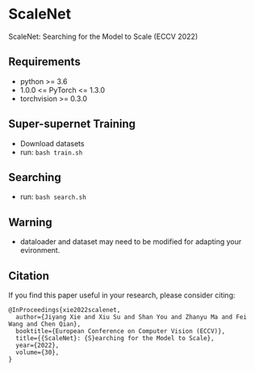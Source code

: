 # ScaleNet
ScaleNet: Searching for the Model to Scale (ECCV 2022)

## Requirements
- python >= 3.6
- 1.0.0 <= PyTorch <= 1.3.0
- torchvision >= 0.3.0

## Super-supernet Training
- Download datasets
- run: `bash train.sh`

## Searching
- run: `bash search.sh`

## Warning
- dataloader and dataset may need to be modified for adapting your evironment.

## Citation
If you find this paper useful in your research, please consider citing:
```
@InProceedings{xie2022scalenet,
  author={Jiyang Xie and Xiu Su and Shan You and Zhanyu Ma and Fei Wang and Chen Qian},
  booktitle={European Conference on Computer Vision (ECCV)}, 
  title={{ScaleNet}: {S}earching for the Model to Scale}, 
  year={2022},
  volume={30},
}
```
